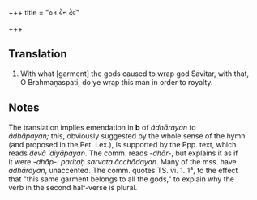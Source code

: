 +++
title = "०१ येन देवं"

+++
## Translation
1. With what \[garment\] the gods caused to wrap god Savitar, with that,  
O Brahmaṇaspati, do ye wrap this man in order to royalty.

## Notes
The translation implies emendation in **b** of *ádhārayan* to  
*ádhāpayan;* this, obviously suggested by the whole sense of the hymn  
(and proposed in the Pet. Lex.), is supported by the Ppp. text, which  
reads *devā ’diyāpayan*. The comm. reads *-dhār-*, but explains it as if  
it were *-dhāp-: paritaḥ sarvata ācchādayan*. Many of the mss. have  
*adhārayan*, unaccented. The comm. quotes TS. vi. 1. 1⁴, to the effect  
that "this same garment belongs to all the gods," to explain why the  
verb in the second half-verse is plural.
